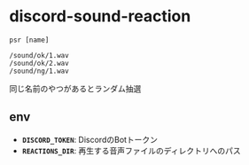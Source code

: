 # discord-sound-reaction

`psr [name]`

```
/sound/ok/1.wav
/sound/ok/2.wav
/sound/ng/1.wav
```

同じ名前のやつがあるとランダム抽選

## env

- **`DISCORD_TOKEN`**: DiscordのBotトークン
- **`REACTIONS_DIR`**: 再生する音声ファイルのディレクトリへのパス